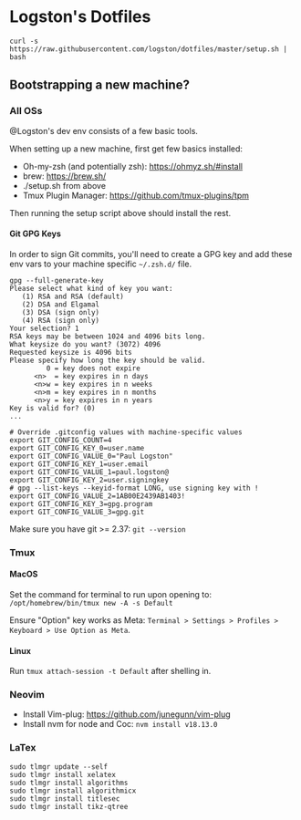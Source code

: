 # Logston's Dotfiles

    curl -s https://raw.githubusercontent.com/logston/dotfiles/master/setup.sh | bash

## Bootstrapping a new machine?

### All OSs

@Logston's dev env consists of a few basic tools. 

When setting up a new machine, first get few basics installed:

- Oh-my-zsh (and potentially zsh): https://ohmyz.sh/#install
- brew: https://brew.sh/
- ./setup.sh from above
- Tmux Plugin Manager: https://github.com/tmux-plugins/tpm

Then running the setup script above should install the rest. 

#### Git GPG Keys

In order to sign Git commits, you'll need to create a GPG key and add these env
vars to your machine specific `~/.zsh.d/` file. 

```
gpg --full-generate-key
Please select what kind of key you want:
   (1) RSA and RSA (default)
   (2) DSA and Elgamal
   (3) DSA (sign only)
   (4) RSA (sign only)
Your selection? 1
RSA keys may be between 1024 and 4096 bits long.
What keysize do you want? (3072) 4096
Requested keysize is 4096 bits
Please specify how long the key should be valid.
         0 = key does not expire
      <n>  = key expires in n days
      <n>w = key expires in n weeks
      <n>m = key expires in n months
      <n>y = key expires in n years
Key is valid for? (0)
...
```

```
# Override .gitconfig values with machine-specific values
export GIT_CONFIG_COUNT=4
export GIT_CONFIG_KEY_0=user.name
export GIT_CONFIG_VALUE_0="Paul Logston"
export GIT_CONFIG_KEY_1=user.email
export GIT_CONFIG_VALUE_1=paul.logston@
export GIT_CONFIG_KEY_2=user.signingkey
# gpg --list-keys --keyid-format LONG, use signing key with !
export GIT_CONFIG_VALUE_2=1AB00E2439AB1403!
export GIT_CONFIG_KEY_3=gpg.program
export GIT_CONFIG_VALUE_3=gpg.git
```

Make sure you have git >= 2.37: `git --version`

### Tmux
#### MacOS

Set the command for terminal to run upon opening to: `/opt/homebrew/bin/tmux new -A -s Default`

Ensure "Option" key works as Meta: `Terminal > Settings > Profiles > Keyboard > Use Option as Meta`.

#### Linux

Run `tmux attach-session -t Default` after shelling in.

### Neovim

- Install Vim-plug: https://github.com/junegunn/vim-plug
- Install nvm for node and Coc: `nvm install v18.13.0`

### LaTex

```
sudo tlmgr update --self
sudo tlmgr install xelatex
sudo tlmgr install algorithms
sudo tlmgr install algorithmicx
sudo tlmgr install titlesec
sudo tlmgr install tikz-qtree
```
